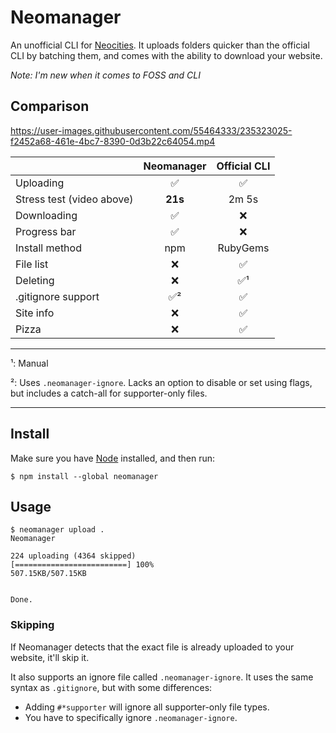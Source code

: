 # Neomanager

An unofficial CLI for [Neocities](https://neocities.org). It uploads folders quicker than the official CLI by batching them, and comes with the ability to download your website.

_Note: I'm new when it comes to FOSS and CLI_

## Comparison

https://user-images.githubusercontent.com/55464333/235323025-f2452a68-461e-4bc7-8390-0d3b22c64054.mp4

|                           | Neomanager | Official CLI |
| :------------------------ | :--------: | :----------: |
| Uploading                 |     ✅     |      ✅      |
| Stress test (video above) |  **21s**   |    2m 5s     |
| Downloading               |     ✅     |      ❌      |
| Progress bar              |     ✅     |      ❌      |
| Install method            |    npm     |   RubyGems   |
| File list                 |     ❌     |      ✅      |
| Deleting                  |     ❌     |     ✅¹      |
| .gitignore support        |    ✅²     |      ✅      |
| Site info                 |     ❌     |      ✅      |
| Pizza                     |     ❌     |      ✅      |

---

¹: Manual

²: Uses `.neomanager-ignore`. Lacks an option to disable or set using flags, but includes a catch-all for supporter-only files.

---

## Install

Make sure you have [Node](https://nodejs.org/en) installed, and then run:

```
$ npm install --global neomanager
```

## Usage

```
$ neomanager upload .
Neomanager

224 uploading (4364 skipped)
[=========================] 100%
507.15KB/507.15KB


Done.
```

### Skipping

If Neomanager detects that the exact file is already uploaded to your website, it'll skip it.

It also supports an ignore file called `.neomanager-ignore`. It uses the same syntax as `.gitignore`, but with some differences:

-   Adding `#*supporter` will ignore all supporter-only file types.
-   You have to specifically ignore `.neomanager-ignore`.

